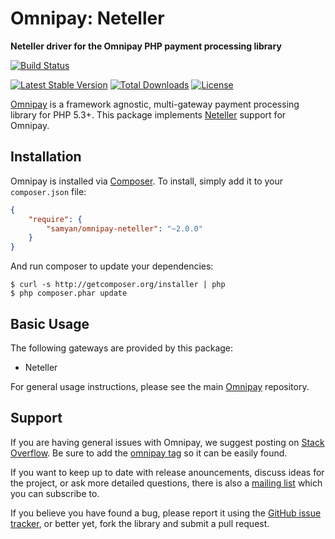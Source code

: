 # Omnipay: Neteller

**Neteller driver for the Omnipay PHP payment processing library**

[![Build Status](https://travis-ci.org/samyan/omnipay-neteller.svg?branch=master)](https://travis-ci.org/SamYan/omnipay-neteller)

[![Latest Stable Version](https://poser.pugx.org/samyan/omnipay-neteller/v/stable.png)](https://packagist.org/packages/samyan/omnipay-neteller)
[![Total Downloads](https://poser.pugx.org/samyan/omnipay-neteller/downloads.png)](https://packagist.org/packages/samyan/omnipay-neteller)
[![License](https://poser.pugx.org/samyan/omnipay-neteller/license.png)](https://packagist.org/packages/samyan/omnipay-neteller)

[Omnipay](https://github.com/omnipay/omnipay) is a framework agnostic, multi-gateway payment
processing library for PHP 5.3+. This package implements [Neteller](http://www.neteller.com) support for Omnipay.

## Installation

Omnipay is installed via [Composer](http://getcomposer.org/). To install, simply add it
to your `composer.json` file:

```json
{
    "require": {
        "samyan/omnipay-neteller": "~2.0.0"
    }
}
```

And run composer to update your dependencies:

    $ curl -s http://getcomposer.org/installer | php
    $ php composer.phar update

## Basic Usage

The following gateways are provided by this package:

* Neteller

For general usage instructions, please see the main [Omnipay](https://github.com/omnipay/omnipay)
repository.

## Support

If you are having general issues with Omnipay, we suggest posting on
[Stack Overflow](http://stackoverflow.com/). Be sure to add the
[omnipay tag](http://stackoverflow.com/questions/tagged/omnipay) so it can be easily found.

If you want to keep up to date with release anouncements, discuss ideas for the project,
or ask more detailed questions, there is also a [mailing list](https://groups.google.com/forum/#!forum/omnipay) which
you can subscribe to.

If you believe you have found a bug, please report it using the [GitHub issue tracker](https://github.com/samyan/omnipay-neteller/issues),
or better yet, fork the library and submit a pull request.
